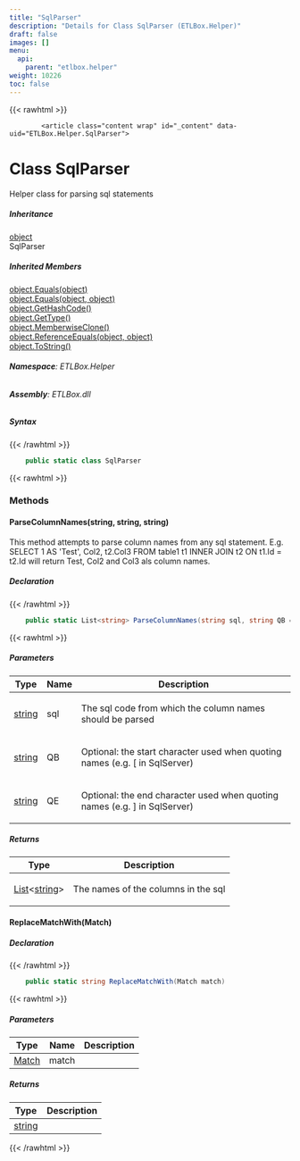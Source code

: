 ```yaml
---
title: "SqlParser"
description: "Details for Class SqlParser (ETLBox.Helper)"
draft: false
images: []
menu:
  api:
    parent: "etlbox.helper"
weight: 10226
toc: false
---
```


{{< rawhtml >}}

            <article class="content wrap" id="_content" data-uid="ETLBox.Helper.SqlParser">
  <h1 id="ETLBox_Helper_SqlParser" data-uid="ETLBox.Helper.SqlParser" class="text-break">Class SqlParser
</h1>
  <div class="markdown level0 summary"><p>Helper class for parsing sql statements</p>
</div>
  <div class="markdown level0 conceptual"></div>
  <div class="inheritance">
    <h5>Inheritance</h5>
    <div class="level0"><a class="xref" href="https://learn.microsoft.com/dotnet/api/system.object">object</a></div>
    <div class="level1"><span class="xref">SqlParser</span></div>
  </div>
  <div class="inheritedMembers">
    <h5>Inherited Members</h5>
    <div>
      <a class="xref" href="https://learn.microsoft.com/dotnet/api/system.object.equals#system-object-equals(system-object)">object.Equals(object)</a>
    </div>
    <div>
      <a class="xref" href="https://learn.microsoft.com/dotnet/api/system.object.equals#system-object-equals(system-object-system-object)">object.Equals(object, object)</a>
    </div>
    <div>
      <a class="xref" href="https://learn.microsoft.com/dotnet/api/system.object.gethashcode">object.GetHashCode()</a>
    </div>
    <div>
      <a class="xref" href="https://learn.microsoft.com/dotnet/api/system.object.gettype">object.GetType()</a>
    </div>
    <div>
      <a class="xref" href="https://learn.microsoft.com/dotnet/api/system.object.memberwiseclone">object.MemberwiseClone()</a>
    </div>
    <div>
      <a class="xref" href="https://learn.microsoft.com/dotnet/api/system.object.referenceequals">object.ReferenceEquals(object, object)</a>
    </div>
    <div>
      <a class="xref" href="https://learn.microsoft.com/dotnet/api/system.object.tostring">object.ToString()</a>
    </div>
  </div>
<h6><strong>Namespace</strong>: ETLBox.Helper</h6>
  <h6><strong>Assembly</strong>: ETLBox.dll</h6>
  <h5 id="ETLBox_Helper_SqlParser_syntax">Syntax</h5>
{{< /rawhtml >}}

```C#
    public static class SqlParser
```

{{< rawhtml >}}
  <h3 id="methods">Methods
</h3>
  <a id="ETLBox_Helper_SqlParser_ParseColumnNames_" data-uid="ETLBox.Helper.SqlParser.ParseColumnNames*"></a>
  <h4 id="ETLBox_Helper_SqlParser_ParseColumnNames_System_String_System_String_System_String_" data-uid="ETLBox.Helper.SqlParser.ParseColumnNames(System.String,System.String,System.String)">ParseColumnNames(string, string, string)</h4>
  <div class="markdown level1 summary"><p>This method attempts to parse column names from any sql statement.
E.g. SELECT 1 AS 'Test', Col2, t2.Col3 FROM table1 t1 INNER JOIN t2 ON t1.Id = t2.Id
will return Test, Col2 and Col3 als column names.</p>
</div>
  <div class="markdown level1 conceptual"></div>
  <h5 class="declaration">Declaration</h5>
{{< /rawhtml >}}

```C#
    public static List<string> ParseColumnNames(string sql, string QB = &quot;&quot;, string QE = &quot;&quot;)
```

{{< rawhtml >}}
  <h5 class="parameters">Parameters</h5>
  <table class="table table-bordered table-condensed">
    <thead>
      <tr>
        <th>Type</th>
        <th>Name</th>
        <th>Description</th>
      </tr>
    </thead>
    <tbody>
      <tr>
        <td><a class="xref" href="https://learn.microsoft.com/dotnet/api/system.string">string</a></td>
        <td><span class="parametername">sql</span></td>
        <td><p>The sql code from which the column names should be parsed</p>
</td>
      </tr>
      <tr>
        <td><a class="xref" href="https://learn.microsoft.com/dotnet/api/system.string">string</a></td>
        <td><span class="parametername">QB</span></td>
        <td><p>Optional: the start character used when quoting names (e.g. [ in SqlServer)</p>
</td>
      </tr>
      <tr>
        <td><a class="xref" href="https://learn.microsoft.com/dotnet/api/system.string">string</a></td>
        <td><span class="parametername">QE</span></td>
        <td><p>Optional: the end character used when quoting names (e.g. ] in SqlServer)</p>
</td>
      </tr>
    </tbody>
  </table>
  <h5 class="returns">Returns</h5>
  <table class="table table-bordered table-condensed">
    <thead>
      <tr>
        <th>Type</th>
        <th>Description</th>
      </tr>
    </thead>
    <tbody>
      <tr>
        <td><a class="xref" href="https://learn.microsoft.com/dotnet/api/system.collections.generic.list-1">List</a>&lt;<a class="xref" href="https://learn.microsoft.com/dotnet/api/system.string">string</a>&gt;</td>
        <td><p>The names of the columns in the sql</p>
</td>
      </tr>
    </tbody>
  </table>
  <a id="ETLBox_Helper_SqlParser_ReplaceMatchWith_" data-uid="ETLBox.Helper.SqlParser.ReplaceMatchWith*"></a>
  <h4 id="ETLBox_Helper_SqlParser_ReplaceMatchWith_System_Text_RegularExpressions_Match_" data-uid="ETLBox.Helper.SqlParser.ReplaceMatchWith(System.Text.RegularExpressions.Match)">ReplaceMatchWith(Match)</h4>
  <div class="markdown level1 summary"></div>
  <div class="markdown level1 conceptual"></div>
  <h5 class="declaration">Declaration</h5>
{{< /rawhtml >}}

```C#
    public static string ReplaceMatchWith(Match match)
```

{{< rawhtml >}}
  <h5 class="parameters">Parameters</h5>
  <table class="table table-bordered table-condensed">
    <thead>
      <tr>
        <th>Type</th>
        <th>Name</th>
        <th>Description</th>
      </tr>
    </thead>
    <tbody>
      <tr>
        <td><a class="xref" href="https://learn.microsoft.com/dotnet/api/system.text.regularexpressions.match">Match</a></td>
        <td><span class="parametername">match</span></td>
        <td></td>
      </tr>
    </tbody>
  </table>
  <h5 class="returns">Returns</h5>
  <table class="table table-bordered table-condensed">
    <thead>
      <tr>
        <th>Type</th>
        <th>Description</th>
      </tr>
    </thead>
    <tbody>
      <tr>
        <td><a class="xref" href="https://learn.microsoft.com/dotnet/api/system.string">string</a></td>
        <td></td>
      </tr>
    </tbody>
  </table>

{{< /rawhtml >}}
